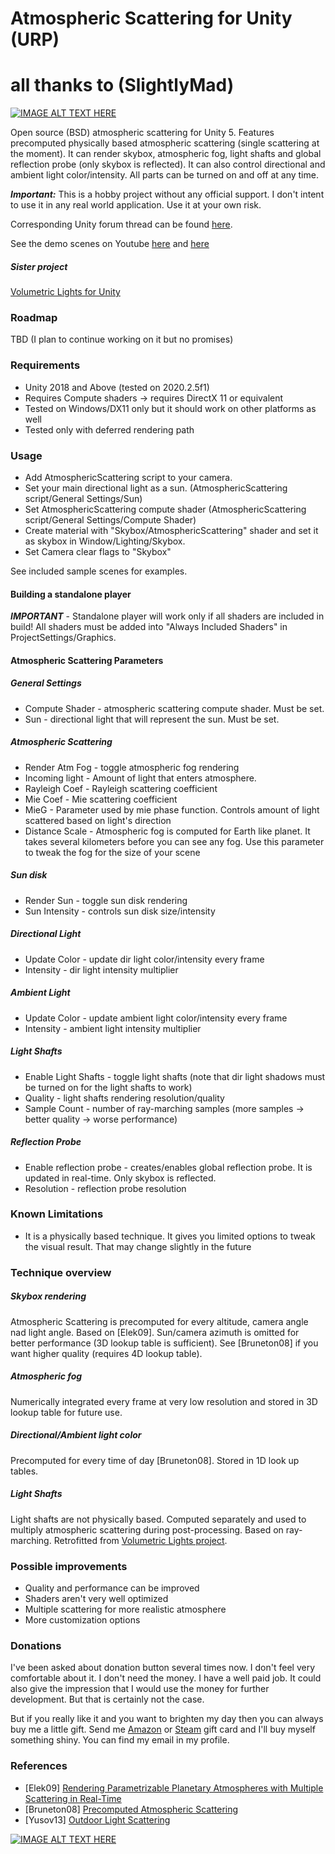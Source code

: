 # Atmospheric Scattering for Unity (URP)
# all thanks to (SlightlyMad)
[![IMAGE ALT TEXT HERE](https://0rvyea-dm2305.files.1drv.com/y4m8IYQKFvibqLRG_QUmIgqF8TsZgx9PnWa92JunBI9titjls-SYeD5rEgps7XoylMsjBc_xbYYJFwUDG2it4vtpK3THTFqBM3xZjgSuIR9WW28X6ZXlj1lu1CmcyfoncgLFD1PjrZ8SI7FDi8qODxiwi-3kyjPh5mcnrEz8t0rSSx1xNMvX2ddeLcypSp7W2gCdsUGC5BQB6blmuT4wJ1-Vg?width=1403&height=639&cropmode=none)](https://youtu.be/MC6MKYHllX0)

Open source (BSD) atmospheric scattering for Unity 5. Features precomputed physically based atmospheric scattering (single scattering at the moment). It can render skybox, atmospheric fog, light shafts and global reflection probe (only skybox is reflected). It can also control directional and ambient light color/intensity. All parts can be turned on and off at any time.

**_Important:_** This is a hobby project without any official support. I don't intent to use it in any real world application. Use it at your own risk.

Corresponding Unity forum thread can be found [here](http://forum.unity3d.com/threads/open-source-atmospheric-scattering.419195/).

See the demo scenes on Youtube [here](https://youtu.be/yCKhQFHybLc) and [here](https://youtu.be/MC6MKYHllX0)

##### Sister project
[Volumetric Lights for Unity](https://github.com/SlightlyMad/VolumetricLights)

### Roadmap
TBD
(I plan to continue working on it but no promises)

### Requirements
* Unity 2018 and Above (tested on 2020.2.5f1)
* Requires Compute shaders -> requires DirectX 11 or equivalent 
* Tested on Windows/DX11 only but it should work on other platforms as well
* Tested only with deferred rendering path

### Usage
* Add AtmosphericScattering script to your camera.
* Set your main directional light as a sun. (AtmosphericScattering script/General Settings/Sun)
* Set AtmosphericScattering compute shader (AtmosphericScattering script/General Settings/Compute Shader) 
* Create material with "Skybox/AtmosphericScattering" shader and set it as skybox in Window/Lighting/Skybox.
* Set Camera clear flags to "Skybox"

See included sample scenes for examples.

#### Building a standalone player
**_IMPORTANT_** - Standalone player will work only if all shaders are included in build! All shaders must be added into "Always Included Shaders" in ProjectSettings/Graphics.

#### Atmospheric Scattering Parameters
##### General Settings
* Compute Shader - atmospheric scattering compute shader. Must be set.
* Sun - directional light that will represent the sun. Must be set.

##### Atmospheric Scattering
* Render Atm Fog - toggle atmospheric fog rendering
* Incoming light - Amount of light that enters atmosphere.
* Rayleigh Coef - Rayleigh scattering coefficient
* Mie Coef - Mie scattering coefficient
* MieG - Parameter used by mie phase function. Controls amount of light scattered based on light's direction
* Distance Scale - Atmospheric fog is computed for Earth like planet. It takes several kilometers before you can see any fog. Use this parameter to tweak the fog for the size of your scene 

##### Sun disk
* Render Sun - toggle sun disk rendering
* Sun Intensity - controls sun disk size/intensity

##### Directional Light
* Update Color - update dir light color/intensity every frame
* Intensity - dir light intensity multiplier

##### Ambient Light
* Update Color - update ambient light color/intensity every frame
* Intensity - ambient light intensity multiplier

##### Light Shafts
* Enable Light Shafts - toggle light shafts (note that dir light shadows must be turned on for the light shafts to work)
* Quality - light shafts rendering resolution/quality
* Sample Count - number of ray-marching samples (more samples -> better quality -> worse performance)

##### Reflection Probe
* Enable reflection probe - creates/enables global reflection probe. It is updated in real-time. Only skybox is reflected.
* Resolution - reflection probe resolution

### Known Limitations
* It is a physically based technique. It gives you limited options to tweak the visual result. That may change slightly in the future

### Technique overview
##### Skybox rendering
Atmospheric Scattering is precomputed for every altitude, camera angle nad light angle. Based on [Elek09]. Sun/camera azimuth is omitted for better performance (3D lookup table is sufficient). See [Bruneton08] if you want higher quality (requires 4D lookup table).

##### Atmospheric fog
Numerically integrated every frame at very low resolution and stored in 3D lookup table for future use.

##### Directional/Ambient light color
Precomputed for every time of day [Bruneton08]. Stored in 1D look up tables. 

##### Light Shafts
Light shafts are not physically based. Computed separately and used to multiply atmospheric scattering during post-processing. Based on ray-marching. Retrofitted from [Volumetric Lights project](https://github.com/SlightlyMad/VolumetricLights).

### Possible improvements
* Quality and performance can be improved
* Shaders aren't very well optimized
* Multiple scattering for more realistic atmosphere
* More customization options

### Donations
I've been asked about donation button several times now. I don't feel very comfortable about it. I don't need the money. I have a well paid job. It could also give the impression that I would use the money for further development. But that is certainly not the case. 

But if you really like it and you want to brighten my day then you can always buy me a little gift. Send me [Amazon](https://www.amazon.com/Amazon-Amazon-com-eGift-Cards/dp/BT00DC6QU4) or [Steam](https://www.paypal-gifts.com/uk/brands/steam-digital-wallet-code.html) gift card and I'll buy myself something shiny. You can find my email in my profile. 

### References
* [Elek09] [Rendering Parametrizable Planetary Atmospheres with Multiple Scattering in Real-Time](http://www.cescg.org/CESCG-2009/papers/PragueCUNI-Elek-Oskar09.pdf)
* [Bruneton08] [Precomputed Atmospheric Scattering](https://hal.inria.fr/inria-00288758/document)
* [Yusov13] [Outdoor Light Scattering](https://software.intel.com/en-us/articles/outdoor-light-scattering-sample-update)

[![IMAGE ALT TEXT HERE](https://bauhvg.dm2301.livefilestore.com/y4m8OSwfrspmuoi3zAr89mg3rUScFsN2RKpjPpqeQdWI9eq16RjJIUueint15a3p9O6PUn1hWktjJIR2_uhB0a8AeyNdZMw26doUp8ZN1_Xb6aVhbKXw1oZ0q_Rcpt3V2ZsHPGDUx3165V_7069b4VyRzRrPGWn4IzkuqnuOaRpO6CBaizItlBFgfocX0TTa3Xc4SIvFSxGgBsmO-stfKtfBw?width=1920&height=2160&cropmode=none)](https://youtu.be/yCKhQFHybLc)
